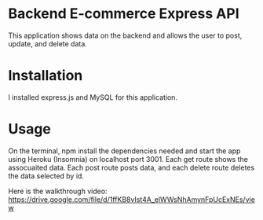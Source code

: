 # Backend E-commerce Express API
This application shows data on the backend and allows the user to post, update, and delete data.

# Installation
I installed express.js and MySQL for this application. 

# Usage
On the terminal, npm install the dependencies needed and start the app using Heroku (Insomnia) on localhost port 3001. Each get route shows the assocuaited data. Each post route posts data, and each delete route deletes the data selected by id.

Here is the walkthrough video: https://drive.google.com/file/d/1ffKB8vIst4A_elWWsNhAmynFpUcExNEs/view
